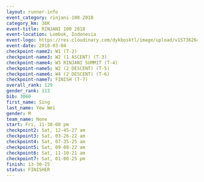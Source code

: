 ```yaml
---
layout: runner-info 
event_category: rinjani-100-2018 
category_km: 36K 
event-title: RINJANI 100 2018 
event-location: Lombok, Indonesia 
event-logo: https://res.cloudinary.com/dykbosktl/image/upload/v1573626435/Logo/Rinjani_eoufbh.png 
event-date: 2018-03-04 
checkpoint-name2: W1 (T-2) 
checkpoint-name3: W2 (1 ASCENT) (T-3) 
checkpoint-name4: W3 RINJANI SUMMIT (T-4) 
checkpoint-name5: W2 (2 DESCENT) (T-5) 
checkpoint-name6: W4 (2 DESCENT) (T-6) 
checkpoint-name7: FINISH (T-7) 
overall_rank: 129
gender_rank: 113
bib: 3060
first_name: Sing
last_name: Yew Wei
gender: M
team_name: None
start: Fri, 11-30-00 pm
checkpoint2: Sat, 12-45-27 am
checkpoint3: Sat, 03-26-22 am
checkpoint4: Sat, 07-35-25 am
checkpoint5: Sat, 09-08-22 am
checkpoint6: Sat, 11-10-21 am
checkpoint7: Sat, 01-00-25 pm
finish: 13-30-25
status: FINISHER
---
```

